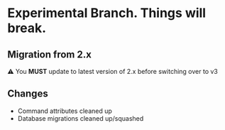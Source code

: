 # Experimental Branch. Things will break.

## Migration from 2.x 

:warning: You **MUST** update to latest version of 2.x before switching over to v3  

## Changes

- Command attributes cleaned up
- Database migrations cleaned up/squashed

